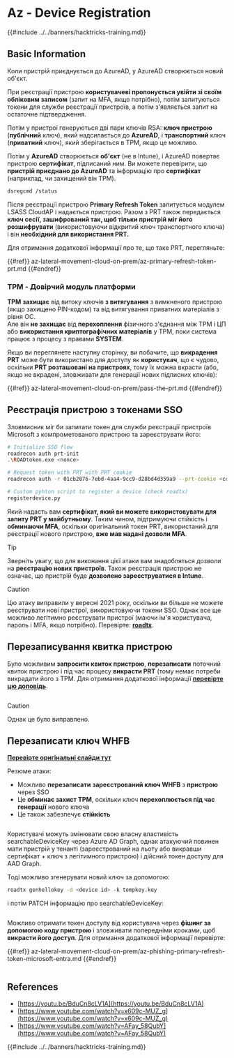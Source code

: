 # Az - Device Registration

{{#include ../../banners/hacktricks-training.md}}

## Basic Information

Коли пристрій приєднується до AzureAD, у AzureAD створюється новий об'єкт.

При реєстрації пристрою **користувачеві пропонується увійти зі своїм обліковим записом** (запит на MFA, якщо потрібно), потім запитуються токени для служби реєстрації пристроїв, а потім з'являється запит на остаточне підтвердження.

Потім у пристрої генеруються дві пари ключів RSA: **ключ пристрою** (**публічний** ключ), який надсилається до **AzureAD**, і **транспортний** ключ (**приватний** ключ), який зберігається в TPM, якщо це можливо.

Потім у **AzureAD** створюється **об'єкт** (не в Intune), і AzureAD повертає пристрою **сертифікат**, підписаний ним. Ви можете перевірити, що **пристрій приєднано до AzureAD** та інформацію про **сертифікат** (наприклад, чи захищений він TPM).
```bash
dsregcmd /status
```
Після реєстрації пристрою **Primary Refresh Token** запитується модулем LSASS CloudAP і надається пристрою. Разом з PRT також передається **ключ сесії, зашифрований так, щоб тільки пристрій міг його розшифрувати** (використовуючи відкритий ключ транспортного ключа) і він **необхідний для використання PRT.**

Для отримання додаткової інформації про те, що таке PRT, перегляньте:

{{#ref}}
az-lateral-movement-cloud-on-prem/az-primary-refresh-token-prt.md
{{#endref}}

### TPM - Довірчий модуль платформи

**TPM** **захищає** від витоку ключів **з витягування** з вимкненого пристрою (якщо захищено PIN-кодом) та від витягування приватних матеріалів з рівня ОС.\
Але він **не захищає** від **перехоплення** фізичного з'єднання між TPM і ЦП або **використання криптографічних матеріалів** у TPM, поки система працює з процесу з правами **SYSTEM**.

Якщо ви переглянете наступну сторінку, ви побачите, що **викрадення PRT** може бути використано для доступу як **користувач**, що є чудово, оскільки **PRT розташовані на пристроях**, тому їх можна вкрасти (або, якщо не вкрадені, зловживати для генерації нових підписних ключів):

{{#ref}}
az-lateral-movement-cloud-on-prem/pass-the-prt.md
{{#endref}}

## Реєстрація пристрою з токенами SSO

Зловмисник міг би запитати токен для служби реєстрації пристроїв Microsoft з компрометованого пристрою та зареєструвати його:
```bash
# Initialize SSO flow
roadrecon auth prt-init
.\ROADtoken.exe <nonce>

# Request token with PRT with PRT cookie
roadrecon auth -r 01cb2876-7ebd-4aa4-9cc9-d28bd4d359a9 --prt-cookie <cookie>

# Custom pyhton script to register a device (check roadtx)
registerdevice.py
```
Який надасть вам **сертифікат, який ви можете використовувати для запиту PRT у майбутньому**. Таким чином, підтримуючи стійкість і **обминаючи MFA**, оскільки оригінальний токен PRT, використаний для реєстрації нового пристрою, **вже мав надані дозволи MFA**.

> [!TIP]
> Зверніть увагу, що для виконання цієї атаки вам знадобляться дозволи на **реєстрацію нових пристроїв**. Також реєстрація пристрою не означає, що пристрій буде **дозволено зареєструватися в Intune**.

> [!CAUTION]
> Цю атаку виправили у вересні 2021 року, оскільки ви більше не можете реєструвати нові пристрої, використовуючи токени SSO. Однак все ще можливо легітимно реєструвати пристрої (маючи ім'я користувача, пароль і MFA, якщо потрібно). Перевірте: [**roadtx**](https://github.com/carlospolop/hacktricks-cloud/blob/master/pentesting-cloud/azure-security/az-lateral-movement-cloud-on-prem/az-roadtx-authentication.md).

## Перезаписування квитка пристрою

Було можливим **запросити квиток пристрою**, **перезаписати** поточний квиток пристрою і під час процесу **викрасти PRT** (тому немає потреби викрадати його з TPM. Для отримання додаткової інформації [**перевірте цю доповідь**](https://youtu.be/BduCn8cLV1A).

<figure><img src="../../images/image (32).png" alt=""><figcaption></figcaption></figure>

> [!CAUTION]
> Однак це було виправлено.

## Перезаписати ключ WHFB

[**Перевірте оригінальні слайди тут**](https://dirkjanm.io/assets/raw/Windows%20Hello%20from%20the%20other%20side_nsec_v1.0.pdf)

Резюме атаки:

- Можливо **перезаписати** **зареєстрований ключ WHFB** з **пристрою** через SSO
- Це **обминає захист TPM**, оскільки ключ **перехоплюється під час генерації** нового ключа
- Це також забезпечує **стійкість**

<figure><img src="../../images/image (34).png" alt=""><figcaption></figcaption></figure>

Користувачі можуть змінювати свою власну властивість searchableDeviceKey через Azure AD Graph, однак атакуючий повинен мати пристрій у тенанті (зареєстрований на льоту або викравши сертифікат + ключ з легітимного пристрою) і дійсний токен доступу для AAD Graph.

Тоді можливо згенерувати новий ключ за допомогою:
```bash
roadtx genhellokey -d <device id> -k tempkey.key
```
і потім PATCH інформацію про searchableDeviceKey:

<figure><img src="../../images/image (36).png" alt=""><figcaption></figcaption></figure>

Можливо отримати токен доступу від користувача через **фішинг за допомогою коду пристрою** і зловживати попередніми кроками, щоб **викрасти його доступ**. Для отримання додаткової інформації перевірте:

{{#ref}}
az-lateral-movement-cloud-on-prem/az-phishing-primary-refresh-token-microsoft-entra.md
{{#endref}}

<figure><img src="../../images/image (37).png" alt=""><figcaption></figcaption></figure>

## References

- [https://youtu.be/BduCn8cLV1A](https://youtu.be/BduCn8cLV1A)
- [https://www.youtube.com/watch?v=x609c-MUZ_g](https://www.youtube.com/watch?v=x609c-MUZ_g)
- [https://www.youtube.com/watch?v=AFay_58QubY](https://www.youtube.com/watch?v=AFay_58QubY)

{{#include ../../banners/hacktricks-training.md}}
